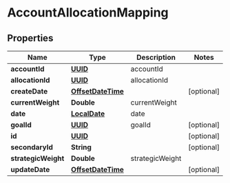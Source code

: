 
# AccountAllocationMapping

## Properties
Name | Type | Description | Notes
------------ | ------------- | ------------- | -------------
**accountId** | [**UUID**](UUID.md) | accountId | 
**allocationId** | [**UUID**](UUID.md) | allocationId | 
**createDate** | [**OffsetDateTime**](OffsetDateTime.md) |  |  [optional]
**currentWeight** | **Double** | currentWeight | 
**date** | [**LocalDate**](LocalDate.md) | date | 
**goalId** | [**UUID**](UUID.md) | goalId |  [optional]
**id** | [**UUID**](UUID.md) |  |  [optional]
**secondaryId** | **String** |  |  [optional]
**strategicWeight** | **Double** | strategicWeight | 
**updateDate** | [**OffsetDateTime**](OffsetDateTime.md) |  |  [optional]



